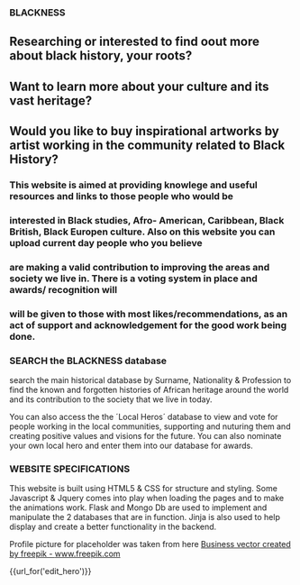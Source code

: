 ### BLACKNESS

## Researching or interested to find oout more about black history, your roots?
## Want to learn more about your culture and its vast heritage?
## Would you like to buy inspirational artworks by artist working in the community related to Black History?

### This website is aimed at providing knowlege and useful resources and links to those people who would be 
### interested in Black studies, Afro- American, Caribbean, Black British, Black Europen culture. Also on this website you can upload current day people who you believe
### are making a valid contribution to improving the areas and society we live in. There is a voting system in place and awards/ recognition will
### will be given to those with most likes/recommendations, as an act of support and acknowledgement for the good work being done.

### SEARCH the BLACKNESS database
search the main historical database by Surname, Nationality & Profession to find the known and forgotten histories of
African heritage around the world and its contribution to the society that we live in today. 

You can also access the the ´Local Heros´ database to view and vote for people working in the local communities,
supporting and nuturing them and creating positive values and visions for the future. You can also nominate your own local hero and
enter them into our database for awards.

### WEBSITE SPECIFICATIONS
This website is built using HTML5 & CSS for structure and styling. Some Javascript & Jquery comes into play when  loading the 
pages and to make the animations work. Flask and Mongo Db are used to implement and manipulate the 2 databases that are in function.
Jinja is also used to help display and create a better functionality in the backend.

Profile picture for placeholder was taken from here
<a href="https://www.freepik.com/free-photos-vectors/business">Business vector created by freepik - www.freepik.com</a>

{{url_for('edit_hero')}}